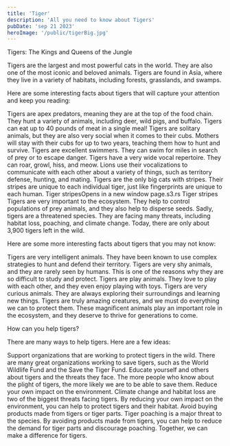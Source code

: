 ```yaml
---
title: 'Tiger'
description: 'All you need to know about Tigers'
pubDate: 'sep 21 2023'
heroImage: '/public/tigerBig.jpg'
---
```


Tigers: The Kings and Queens of the Jungle

Tigers are the largest and most powerful cats in the world. They are also one of the most iconic and beloved animals. Tigers are found in Asia, where they live in a variety of habitats, including forests, grasslands, and swamps.

Here are some interesting facts about tigers that will capture your attention and keep you reading:

Tigers are apex predators, meaning they are at the top of the food chain. They hunt a variety of animals, including deer, wild pigs, and buffalo. Tigers can eat up to 40 pounds of meat in a single meal!
Tigers are solitary animals, but they are also very social when it comes to their cubs. Mothers will stay with their cubs for up to two years, teaching them how to hunt and survive.
Tigers are excellent swimmers. They can swim for miles in search of prey or to escape danger.
Tigers have a very wide vocal repertoire. They can roar, growl, hiss, and meow. Lions use their vocalizations to communicate with each other about a variety of things, such as territory defense, hunting, and mating.
Tigers are the only big cats with stripes. Their stripes are unique to each individual tiger, just like fingerprints are unique to each human.
Tiger stripesOpens in a new window
page.s3.rs
Tiger stripes
Tigers are very important to the ecosystem. They help to control populations of prey animals, and they also help to disperse seeds.
Sadly, tigers are a threatened species. They are facing many threats, including habitat loss, poaching, and climate change. Today, there are only about 3,900 tigers left in the wild.

Here are some more interesting facts about tigers that you may not know:

Tigers are very intelligent animals. They have been known to use complex strategies to hunt and defend their territory.
Tigers are very shy animals, and they are rarely seen by humans. This is one of the reasons why they are so difficult to study and protect.
Tigers are play animals. They love to play with each other, and they even enjoy playing with toys.
Tigers are very curious animals. They are always exploring their surroundings and learning new things.
Tigers are truly amazing creatures, and we must do everything we can to protect them. These magnificent animals play an important role in the ecosystem, and they deserve to thrive for generations to come.

How can you help tigers?

There are many ways to help tigers. Here are a few ideas:

Support organizations that are working to protect tigers in the wild. There are many great organizations working to save tigers, such as the World Wildlife Fund and the Save the Tiger Fund.
Educate yourself and others about tigers and the threats they face. The more people who know about the plight of tigers, the more likely we are to be able to save them.
Reduce your own impact on the environment. Climate change and habitat loss are two of the biggest threats facing tigers. By reducing your own impact on the environment, you can help to protect tigers and their habitat.
Avoid buying products made from tigers or tiger parts. Tiger poaching is a major threat to the species. By avoiding products made from tigers, you can help to reduce the demand for tiger parts and discourage poaching.
Together, we can make a difference for tigers.
